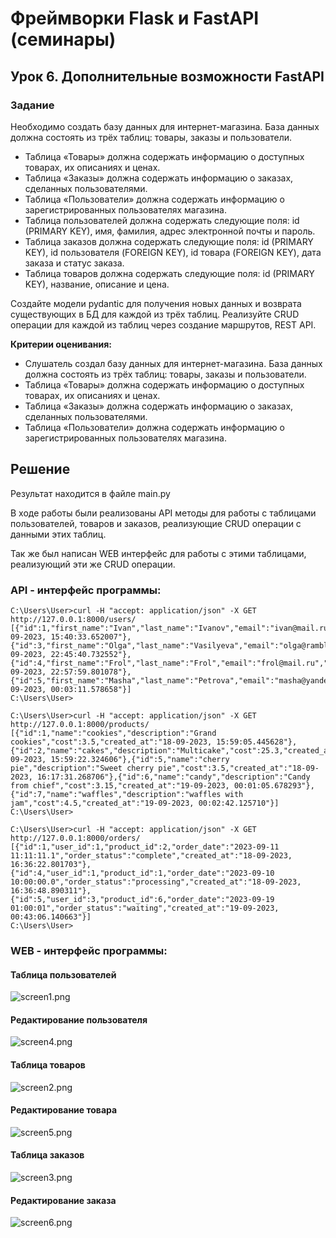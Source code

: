 # Фреймворки Flask и FastAPI (семинары)
## Урок 6. Дополнительные возможности FastAPI

### Задание

Необходимо создать базу данных для интернет-магазина. База данных должна состоять из трёх таблиц: товары, заказы и пользователи.

- Таблица «Товары» должна содержать информацию о доступных товарах, их описаниях и ценах.
- Таблица «Заказы» должна содержать информацию о заказах, сделанных пользователями.
- Таблица «Пользователи» должна содержать информацию о зарегистрированных пользователях магазина.
- Таблица пользователей должна содержать следующие поля: id (PRIMARY KEY), имя, фамилия, адрес электронной почты и пароль.
- Таблица заказов должна содержать следующие поля: id (PRIMARY KEY), id пользователя (FOREIGN KEY), id товара (FOREIGN KEY), дата заказа и статус заказа.
- Таблица товаров должна содержать следующие поля: id (PRIMARY KEY), название, описание и цена.

Создайте модели pydantic для получения новых данных и возврата существующих в БД для каждой из трёх таблиц.
Реализуйте CRUD операции для каждой из таблиц через создание маршрутов, REST API.

**Критерии оценивания:**
- Слушатель создал базу данных для интернет-магазина. База данных должна состоять из трёх таблиц: товары, заказы и пользователи.
- Таблица «Товары» должна содержать информацию о доступных товарах, их описаниях и ценах.
- Таблица «Заказы» должна содержать информацию о заказах, сделанных пользователями.
- Таблица «Пользователи» должна содержать информацию о зарегистрированных пользователях магазина.

## Решение

Результат находится в файле main.py

В ходе работы были реализованы API методы для работы с таблицами пользователей, товаров и заказов,
реализующие CRUD операции с данными этих таблиц.

Так же был написан WEB интерфейс для работы с этими таблицами, реализующий эти же CRUD операции.

### API - интерфейс программы:
    C:\Users\User>curl -H "accept: application/json" -X GET http://127.0.0.1:8000/users/
    [{"id":1,"first_name":"Ivan","last_name":"Ivanov","email":"ivan@mail.ru","password":"SuperPa$$w0rd","created_at":"18-09-2023, 15:40:33.652007"},{"id":3,"first_name":"Olga","last_name":"Vasilyeva","email":"olga@rambler.ru","password":"qwesadfzxa","created_at":"18-09-2023, 22:45:40.732552"},{"id":4,"first_name":"Frol","last_name":"Frol","email":"frol@mail.ru","password":"123124123","created_at":"18-09-2023, 22:57:59.801078"},{"id":5,"first_name":"Masha","last_name":"Petrova","email":"masha@yandex.ru","password":"123456","created_at":"19-09-2023, 00:03:11.578658"}]
    C:\Users\User>

    C:\Users\User>curl -H "accept: application/json" -X GET http://127.0.0.1:8000/products/
    [{"id":1,"name":"cookies","description":"Grand cookies","cost":3.5,"created_at":"18-09-2023, 15:59:05.445628"},{"id":2,"name":"cakes","description":"Multicake","cost":25.3,"created_at":"18-09-2023, 15:59:22.324606"},{"id":5,"name":"cherry pie","description":"Sweet cherry pie","cost":3.5,"created_at":"18-09-2023, 16:17:31.268706"},{"id":6,"name":"candy","description":"Candy from chief","cost":3.15,"created_at":"19-09-2023, 00:01:05.678293"},{"id":7,"name":"waffles","description":"waffles with jam","cost":4.5,"created_at":"19-09-2023, 00:02:42.125710"}]
    C:\Users\User>

    C:\Users\User>curl -H "accept: application/json" -X GET http://127.0.0.1:8000/orders/
    [{"id":1,"user_id":1,"product_id":2,"order_date":"2023-09-11 11:11:11.1","order_status":"complete","created_at":"18-09-2023, 16:36:22.801703"},{"id":4,"user_id":1,"product_id":1,"order_date":"2023-09-10 10:00:00.0","order_status":"processing","created_at":"18-09-2023, 16:36:48.890311"},{"id":5,"user_id":3,"product_id":6,"order_date":"2023-09-19 01:00:01","order_status":"waiting","created_at":"19-09-2023, 00:43:06.140663"}]
    C:\Users\User>

### WEB - интерфейс программы:

#### Таблица пользователей
![screen1.png](screen1.png)
#### Редактирование пользователя
![screen4.png](screen4.png)

#### Таблица товаров
![screen2.png](screen2.png)
#### Редактирование товара
![screen5.png](screen5.png)

#### Таблица заказов
![screen3.png](screen3.png)
#### Редактирование заказа
![screen6.png](screen6.png)
